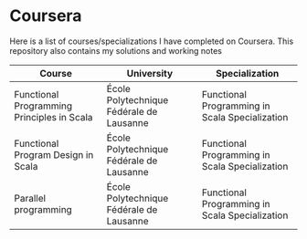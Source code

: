 # Coursera
Here is a list of courses/specializations I have completed on Coursera. This repository also contains my solutions and working notes

| Course        | University    | Specialization  |
| ------------- |-------------| -----|
| Functional Programming Principles in Scala     | École Polytechnique Fédérale de Lausanne | Functional Programming in Scala Specialization |
| Functional Program Design in Scala | École Polytechnique Fédérale de Lausanne | Functional Programming in Scala Specialization |
| Parallel programming | École Polytechnique Fédérale de Lausanne | Functional Programming in Scala Specialization |
